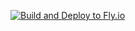 [![Build and Deploy to Fly.io](https://github.com/MaiQD/datnet-habitkit/actions/workflows/deploy.yml/badge.svg)](https://github.com/MaiQD/datnet-habitkit/actions/workflows/deploy.yml)